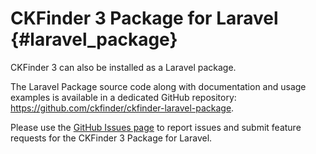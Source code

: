# CKFinder 3 Package for Laravel {#laravel_package}

CKFinder 3 can also be installed as a Laravel package.

The Laravel Package source code along with documentation and usage examples is available in a dedicated
GitHub repository: https://github.com/ckfinder/ckfinder-laravel-package.

Please use the [GitHub Issues page](https://github.com/ckfinder/ckfinder-laravel-package/issues) to report issues and submit feature requests for the CKFinder 3 Package for Laravel.